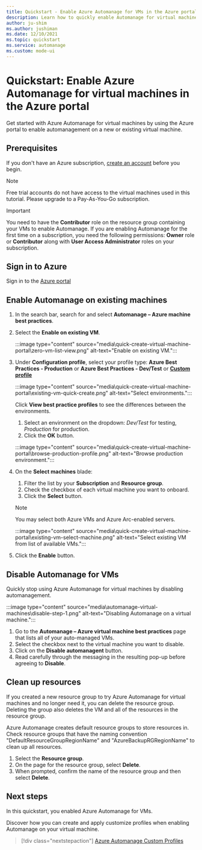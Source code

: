 ```yaml
---
title: Quickstart - Enable Azure Automanage for VMs in the Azure portal
description: Learn how to quickly enable Automanage for virtual machines on a new or existing VM in the Azure portal.
author: ju-shim
ms.author: jushiman
ms.date: 12/10/2021
ms.topic: quickstart
ms.service: automanage
ms.custom: mode-ui
---
```


# Quickstart: Enable Azure Automanage for virtual machines in the Azure portal

Get started with Azure Automanage for virtual machines by using the Azure portal to enable automanagement on a new or existing virtual machine.


## Prerequisites

If you don't have an Azure subscription, [create an account](https://azure.microsoft.com/pricing/purchase-options/pay-as-you-go/) before you begin.

> [!NOTE]
> Free trial accounts do not have access to the virtual machines used in this tutorial. Please upgrade to a Pay-As-You-Go subscription.

> [!IMPORTANT]
> You need to have the **Contributor** role on the resource group containing your VMs to enable Automanage. If you are enabling Automanage for the first time on a subscription, you need the following permissions: **Owner** role or **Contributor** along with **User Access Administrator** roles on your subscription.


## Sign in to Azure

Sign in to the [Azure portal](https://portal.azure.com)

## Enable Automanage on existing machines

1. In the search bar, search for and select **Automanage – Azure machine best practices**.

2. Select the **Enable on existing VM**.

    :::image type="content" source="media\quick-create-virtual-machine-portal\zero-vm-list-view.png" alt-text="Enable on existing VM.":::

4. Under **Configuration profile**, select your profile type: **Azure Best Practices - Production** or **Azure Best Practices - Dev/Test** or [**Custom profile**](virtual-machines-custom-profile.md)

    :::image type="content" source="media\quick-create-virtual-machine-portal\existing-vm-quick-create.png" alt-text="Select environments.":::

   Click **View best practice profiles** to see the differences between the environments.
    1. Select an environment on the dropdown: *Dev/Test* for testing, *Production* for production.
    1. Click the **OK** button.

    :::image type="content" source="media\quick-create-virtual-machine-portal\browse-production-profile.png" alt-text="Browse production environment.":::

5. On the **Select machines** blade:
    1. Filter the list by your **Subscription** and **Resource group**.
    1. Check the checkbox of each virtual machine you want to onboard.
    1. Click the **Select** button.
    > [!NOTE]
    > You may select both Azure VMs and Azure Arc-enabled servers.

    :::image type="content" source="media\quick-create-virtual-machine-portal\existing-vm-select-machine.png" alt-text="Select existing VM from list of available VMs.":::


6. Click the **Enable** button.


## Disable Automanage for VMs

Quickly stop using Azure Automanage for virtual machines by disabling automanagement.

:::image type="content" source="media\automanage-virtual-machines\disable-step-1.png" alt-text="Disabling Automanage on a virtual machine.":::

1. Go to the **Automanage – Azure virtual machine best practices** page that lists all of your auto-managed VMs.
1. Select the checkbox next to the virtual machine you want to disable.
1. Click on the **Disable automanagent** button.
1. Read carefully through the messaging in the resulting pop-up before agreeing to **Disable**.


## Clean up resources

If you created a new resource group to try Azure Automanage for virtual machines and no longer need it, you can delete the resource group. Deleting the group also deletes the VM and all of the resources in the resource group.

Azure Automanage creates default resource groups to store resources in. Check resource groups that have the naming convention "DefaultResourceGroupRegionName" and "AzureBackupRGRegionName" to clean up all resources.

1. Select the **Resource group**.
1. On the page for the resource group, select **Delete**.
1. When prompted, confirm the name of the resource group and then select **Delete**.


## Next steps

In this quickstart, you enabled Azure Automanage for VMs.

Discover how you can create and apply customize profiles when enabling Automanage on your virtual machine.

> [!div class="nextstepaction"]
> [Azure Automanage Custom Profiles](virtual-machines-custom-profile.md)
